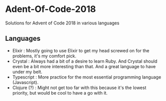# Adent-Of-Code-2018
Solutions for Advent of Code 2018 in various languages

## Languages

- Elixir : Mostly going to use Elixir to get my head screwed on for the problems, it's my comfort pick.
- Crystal : Always had a bit of a desire to learn Ruby. And Crystal should even be a bit more interesting than that. And a great language to have under my belt.
- Typescript : More practice for the most essential programming language (Javascript). 
- Clojure (?) : Might not get too far with this because it's the lowest priority, but would be cool to have a go with it.
